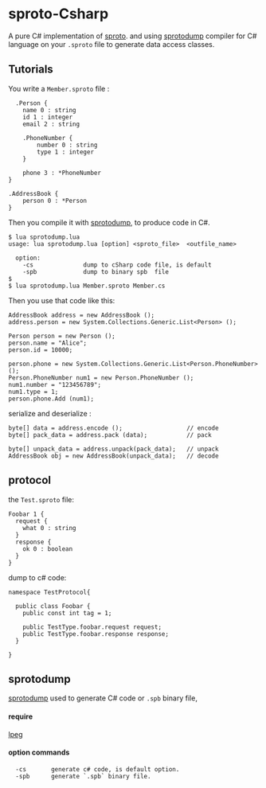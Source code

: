 sproto-Csharp
=============

A pure C# implementation of [sproto](https://github.com/cloudwu/sproto). and using [sprotodump](https://github.com/lvzixun/sproto-Csharp/blob/master/tools/sprotodump.lua) compiler for C# language on your `.sproto` file to generate data access classes.

## Tutorials
You write a `Member.sproto` file :
```
  .Person {
    name 0 : string
    id 1 : integer
    email 2 : string

    .PhoneNumber {
        number 0 : string
        type 1 : integer
    }

    phone 3 : *PhoneNumber
}

.AddressBook {
    person 0 : *Person
}
```
Then you compile it with [sprotodump](https://github.com/lvzixun/sproto-Csharp/blob/master/tools/sprotodump.lua), to produce code in C#.


```
$ lua sprotodump.lua
usage: lua sprotodump.lua [option] <sproto_file>  <outfile_name>

  option:
    -cs              dump to cSharp code file, is default
    -spb             dump to binary spb  file
$
$ lua sprotodump.lua Member.sproto Member.cs
```

Then you use that code like this:

~~~~.c#
AddressBook address = new AddressBook ();
address.person = new System.Collections.Generic.List<Person> ();

Person person = new Person ();
person.name = "Alice";
person.id = 10000;

person.phone = new System.Collections.Generic.List<Person.PhoneNumber> ();
Person.PhoneNumber num1 = new Person.PhoneNumber ();
num1.number = "123456789";
num1.type = 1;
person.phone.Add (num1);
~~~~

serialize and deserialize :
~~~~.c#
byte[] data = address.encode ();                  // encode 
byte[] pack_data = address.pack (data);           // pack

byte[] unpack_data = address.unpack(pack_data);   // unpack
AddressBook obj = new AddressBook(unpack_data);   // decode
~~~~

## protocol
the `Test.sproto` file:
```
Foobar 1 {
  request {
    what 0 : string
  }
  response {
    ok 0 : boolean
  }
}
```

dump to c# code:
~~~~.c#
namespace TestProtocol{ 
  
  public class Foobar {
    public const int tag = 1;

    public TestType.foobar.request request;
    public TestType.foobar.response response;
  }

}
~~~~


## sprotodump
[sprotodump](https://github.com/lvzixun/sproto-Csharp/blob/master/tools/sprotodump.lua) used to generate C# code or `.spb` binary file,

#### require
  [lpeg](http://www.inf.puc-rio.br/~roberto/lpeg/)

#### option commands
```
  -cs       generate c# code, is default option.
  -spb      generate `.spb` binary file. 
```









